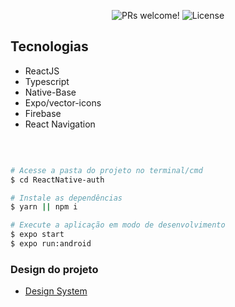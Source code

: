<p align="center">
 <img src="https://img.shields.io/static/v1?label=PRs&message=welcome&color=49AA26&labelColor=000000" alt="PRs welcome!" />

  <img alt="License" src="https://img.shields.io/static/v1?label=license&message=MIT&color=49AA26&labelColor=000000">
</p>

## Tecnologias

- ReactJS
- Typescript
- Native-Base
- Expo/vector-icons
- Firebase
- React Navigation

</br>

```bash

# Acesse a pasta do projeto no terminal/cmd
$ cd ReactNative-auth

# Instale as dependências
$ yarn || npm i

# Execute a aplicação em modo de desenvolvimento
$ expo start
$ expo run:android

```

<h3> 
	Design do projeto
</h3>

- [Design System](https://www.figma.com/file/ypGFX24z0K7uRGIwK67dCH/Untitled/duplicate)

<br/>
